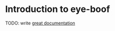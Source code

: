 # Introduction to eye-boof

TODO: write [great documentation](http://jacobian.org/writing/great-documentation/what-to-write/)
